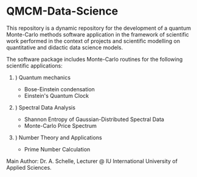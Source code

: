 # QMCM-Data-Science

This repository is a dynamic repository for the development of a quantum Monte-Carlo methods software application in the framework
of scientific work performed in the context of projects and scientific modelling on quantitative and didactic data science models.

The software package includes Monte-Carlo routines for the following scientific applications:

1. ) Quantum mechanics
  
    - Bose-Einstein condensation
    - Einstein's Quantum Clock

2. ) Spectral Data Analysis

    - Shannon Entropy of Gaussian-Distributed Spectral Data
    - Monte-Carlo Price Spectrum
    
3. ) Number Theory and Applications

    - Prime Number Calculation

Main Author: Dr. A. Schelle, Lecturer @ IU International University of Applied Sciences.
